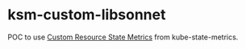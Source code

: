 # ksm-custom-libsonnet

POC to use [Custom Resource State Metrics](https://github.com/kubernetes/kube-state-metrics/blob/main/docs/customresourcestate-metrics.md) from kube-state-metrics.
